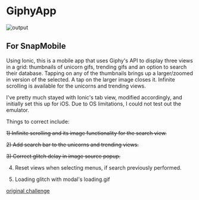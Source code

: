 # GiphyApp

![output](https://raw.github.com/villanuv/giphy-app/master/screens.jpg)

## For SnapMobile

Using Ionic, this is a mobile app that uses Giphy's API to display three views in a grid: thumbnails of unicorn gifs, trending gifs and an option to search their database. Tapping on any of the thumbnails brings up a larger/zoomed in version of the selected. A tap on the larger image closes it. Infinite scrolling is available for the unicorns and trending views.

I've pretty much stayed with Ionic's tab view, modified accordingly, and initially set this up for iOS. Due to OS limitations, I could not test out the emulator.

Things to correct include:

~~1) Infinite scrolling and its image functionality for the search view.~~

~~2) Add search bar to the unicorns and trending views.~~

~~3) Correct glitch delay in image source popup.~~

4) Reset views when selecting menus, if search previously performed.

5) Loading glitch with modal's loading.gif


[original challenge](https://github.com/SnapMobileIO/all-the-unicorns)